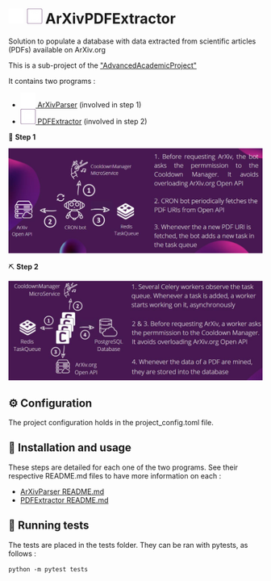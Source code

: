 # <img src="https://github.com/will-afs/AdvancedAcademicProject/blob/main/doc/ArXivParser.png" width="30"> <img src="https://github.com/will-afs/AdvancedAcademicProject/blob/main/doc/PDFExtractor.png" width="30"> ArXivPDFExtractor
Solution to populate a database with data extracted from scientific articles (PDFs) available on ArXiv.org

This is a sub-project of the ["AdvancedAcademicProject"](https://github.com/will-afs/AdvancedAcademicProject/)

It contains two programs :

- [<img src="https://github.com/will-afs/AdvancedAcademicProject/blob/main/doc/ArXivParser.png" width="30"> ArXivParser](https://github.com/will-afs/ArXivPDFExtractor/src/ArXivParser) (involved in step 1)
- [<img src="https://github.com/will-afs/AdvancedAcademicProject/blob/main/doc/PDFExtractor.png" width="30"> PDFExtractor](https://github.com/will-afs/ArXivPDFExtractor/src/PDFExtractor) (involved in step 2)

🤖 **Step 1**

<img src="https://github.com/will-afs/AdvancedAcademicProject/blob/main/doc/Step%201.JPG" width="700">

⛏️ **Step 2**

<img src="https://github.com/will-afs/AdvancedAcademicProject/blob/main/doc/Step%202.JPG" width="700">

⚙️ Configuration
-----------------
The project configuration holds in the project_config.toml file.

🔽 Installation and usage
--------------------------
These steps are detailed for each one of the two programs.
See their respective README.md files to have more information on each :
- [ArXivParser README.md](https://github.com/will-afs/ArXivPDFExtractor/src/ArXivParser/README.md)
- [PDFExtractor README.md](https://github.com/will-afs/ArXivPDFExtractor/src/PDFExtractor/README.md)
    
🧪 Running tests
-----------------
The tests are placed in the tests folder. They can be ran with pytests, as follows :

    python -m pytest tests
